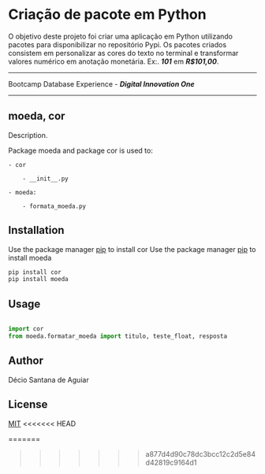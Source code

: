 # Criação de pacote em Python

O objetivo deste projeto foi criar uma aplicação em Python utilizando pacotes para disponibilizar no repositório Pypi. Os pacotes criados consistem em personalizar as cores do texto no terminal e transformar valores numérico em anotação monetária. Ex:. **_101_** em **_R$101,00_**.
___
Bootcamp Database Experience - **_Digital Innovation One_**
___
## moeda, cor

Description. 

Package moeda and package cor is used to:
	
	- cor
		
		- __init__.py
	
	- moeda:
		
		- formata_moeda.py

## Installation

Use the package manager [pip](https://pip.pypa.io/en/stable/) to install cor
Use the package manager [pip](https://pip.pypa.io/en/stable/) to install moeda

```bash
pip install cor
pip install moeda
```

## Usage

```python

import cor
from moeda.formatar_moeda import titulo, teste_float, resposta
```

## Author
Décio Santana de Aguiar

## License
[MIT](https://choosealicense.com/licenses/mit/)
<<<<<<< HEAD

=======
>>>>>>> a877d4d90c78dc3bcc12c2d5e84d42819c9164d1
